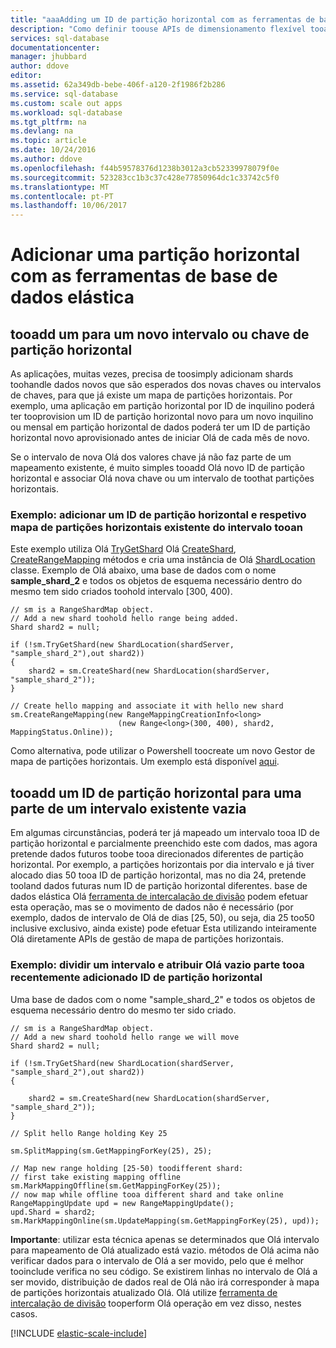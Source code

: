 ```yaml
---
title: "aaaAdding um ID de partição horizontal com as ferramentas de base de dados elástica | Microsoft Docs"
description: "Como definir toouse APIs de dimensionamento flexível tooadd novo shards tooa partições horizontais."
services: sql-database
documentationcenter: 
manager: jhubbard
author: ddove
editor: 
ms.assetid: 62a349db-bebe-406f-a120-2f1986f2b286
ms.service: sql-database
ms.custom: scale out apps
ms.workload: sql-database
ms.tgt_pltfrm: na
ms.devlang: na
ms.topic: article
ms.date: 10/24/2016
ms.author: ddove
ms.openlocfilehash: f44b59578376d1238b3012a3cb52339978079f0e
ms.sourcegitcommit: 523283cc1b3c37c428e77850964dc1c33742c5f0
ms.translationtype: MT
ms.contentlocale: pt-PT
ms.lasthandoff: 10/06/2017
---
```

# <a name="adding-a-shard-using-elastic-database-tools"></a>Adicionar uma partição horizontal com as ferramentas de base de dados elástica
## <a name="tooadd-a-shard-for-a-new-range-or-key"></a>tooadd um para um novo intervalo ou chave de partição horizontal
As aplicações, muitas vezes, precisa de toosimply adicionam shards toohandle dados novos que são esperados dos novas chaves ou intervalos de chaves, para que já existe um mapa de partições horizontais. Por exemplo, uma aplicação em partição horizontal por ID de inquilino poderá ter tooprovision um ID de partição horizontal novo para um novo inquilino ou mensal em partição horizontal de dados poderá ter um ID de partição horizontal novo aprovisionado antes de iniciar Olá de cada mês de novo. 

Se o intervalo de nova Olá dos valores chave já não faz parte de um mapeamento existente, é muito simples tooadd Olá novo ID de partição horizontal e associar Olá nova chave ou um intervalo de toothat partições horizontais. 

### <a name="example--adding-a-shard-and-its-range-tooan-existing-shard-map"></a>Exemplo: adicionar um ID de partição horizontal e respetivo mapa de partições horizontais existente do intervalo tooan
Este exemplo utiliza Olá [TryGetShard](https://msdn.microsoft.com/library/azure/dn823929.aspx) Olá [CreateShard](https://msdn.microsoft.com/library/azure/microsoft.azure.sqldatabase.elasticscale.shardmanagement.shardmap.createshard.aspx), [CreateRangeMapping](https://msdn.microsoft.com/library/azure/dn807221.aspx#M:Microsoft.Azure.SqlDatabase.ElasticScale.ShardManagement.RangeShardMap`1.CreateRangeMapping\(Microsoft.Azure.SqlDatabase.ElasticScale.ShardManagement.RangeMappingCreationInfo{`0}\)) métodos e cria uma instância de Olá [ShardLocation](https://msdn.microsoft.com/library/azure/microsoft.azure.sqldatabase.elasticscale.shardmanagement.shardlocation.shardlocation.aspx#M:Microsoft.Azure.SqlDatabase.ElasticScale.ShardManagement.ShardLocation.) classe. Exemplo de Olá abaixo, uma base de dados com o nome **sample_shard_2** e todos os objetos de esquema necessário dentro do mesmo tem sido criados toohold intervalo [300, 400).  

    // sm is a RangeShardMap object.
    // Add a new shard toohold hello range being added. 
    Shard shard2 = null; 

    if (!sm.TryGetShard(new ShardLocation(shardServer, "sample_shard_2"),out shard2)) 
    { 
        shard2 = sm.CreateShard(new ShardLocation(shardServer, "sample_shard_2"));  
    } 

    // Create hello mapping and associate it with hello new shard 
    sm.CreateRangeMapping(new RangeMappingCreationInfo<long> 
                            (new Range<long>(300, 400), shard2, MappingStatus.Online)); 


Como alternativa, pode utilizar o Powershell toocreate um novo Gestor de mapa de partições horizontais. Um exemplo está disponível [aqui](https://gallery.technet.microsoft.com/scriptcenter/Azure-SQL-DB-Elastic-731883db).

## <a name="tooadd-a-shard-for-an-empty-part-of-an-existing-range"></a>tooadd um ID de partição horizontal para uma parte de um intervalo existente vazia
Em algumas circunstâncias, poderá ter já mapeado um intervalo tooa ID de partição horizontal e parcialmente preenchido este com dados, mas agora pretende dados futuros toobe tooa direcionados diferentes de partição horizontal. Por exemplo, a partições horizontais por dia intervalo e já tiver alocado dias 50 tooa ID de partição horizontal, mas no dia 24, pretende tooland dados futuras num ID de partição horizontal diferentes. base de dados elástica Olá [ferramenta de intercalação de divisão](sql-database-elastic-scale-overview-split-and-merge.md) podem efetuar esta operação, mas se o movimento de dados não é necessário (por exemplo, dados de intervalo de Olá de dias [25, 50), ou seja, dia 25 too50 inclusive exclusivo, ainda existe) pode efetuar Esta utilizando inteiramente Olá diretamente APIs de gestão de mapa de partições horizontais.

### <a name="example-splitting-a-range-and-assigning-hello-empty-portion-tooa-newly-added-shard"></a>Exemplo: dividir um intervalo e atribuir Olá vazio parte tooa recentemente adicionado ID de partição horizontal
Uma base de dados com o nome "sample_shard_2" e todos os objetos de esquema necessário dentro do mesmo ter sido criado.  

    // sm is a RangeShardMap object.
    // Add a new shard toohold hello range we will move 
    Shard shard2 = null; 

    if (!sm.TryGetShard(new ShardLocation(shardServer, "sample_shard_2"),out shard2)) 
    { 

        shard2 = sm.CreateShard(new ShardLocation(shardServer, "sample_shard_2"));  
    } 

    // Split hello Range holding Key 25 

    sm.SplitMapping(sm.GetMappingForKey(25), 25); 

    // Map new range holding [25-50) toodifferent shard: 
    // first take existing mapping offline 
    sm.MarkMappingOffline(sm.GetMappingForKey(25)); 
    // now map while offline tooa different shard and take online 
    RangeMappingUpdate upd = new RangeMappingUpdate(); 
    upd.Shard = shard2; 
    sm.MarkMappingOnline(sm.UpdateMapping(sm.GetMappingForKey(25), upd)); 

**Importante**: utilizar esta técnica apenas se determinados que Olá intervalo para mapeamento de Olá atualizado está vazio.  métodos de Olá acima não verificar dados para o intervalo de Olá a ser movido, pelo que é melhor tooinclude verifica no seu código.  Se existirem linhas no intervalo de Olá a ser movido, distribuição de dados real de Olá não irá corresponder à mapa de partições horizontais atualizado Olá. Olá utilize [ferramenta de intercalação de divisão](sql-database-elastic-scale-overview-split-and-merge.md) tooperform Olá operação em vez disso, nestes casos.  

[!INCLUDE [elastic-scale-include](../../includes/elastic-scale-include.md)]

